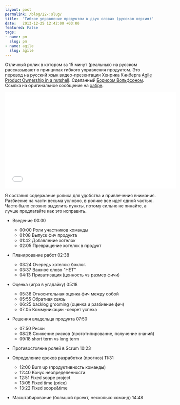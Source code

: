 ```yaml
---
layout: post
permalink: /blog/22-:slug/
title:  "Гибкое управление продуктом в двух словах (русская версия)"
date:   2013-12-25 12:42:00 +03:00
featured: False
tags: 
- name: pm
  slug: pm
- name: agile
  slug: agile
---
```

Отличный ролик в котором за 15 минут (реальных) на русском рассказывают о принципах гибкого управления продуктом.
Это перевод на русский язык видео-презентации Хенрика Книберга [Agile Product Ownership in a nutshell](http://blog.crisp.se/2012/10/25/henrikkniberg/agile-product-ownership-in-a-nutshell). Сделанный [Борисом Вольфсоном](http://habrahabr.ru/users/blv/). Ссылка на оригинальное сообщение на [хабре](http://habrahabr.ru/post/201626/).

<iframe width="560" height="315" src="//www.youtube.com/embed/mIVRFYjIZ5A" frameborder="0" allowfullscreen></iframe>

Я составил содержание ролика для удобства и привлечения внимания. <!--more-->
Разбиение на части весьма условно, в ролике все идет одной частью. Часто было сложно выделить пункты, потому сильно не пинайте, а лучше предлагайте как это исправить.

- Введение 00:00
    - 00:00 Роли участников команды 
    - 01:08 Выпуск фич продукта 
    - 01:42 Добавление хотелок 
    - 02:05 Превращение хотелок в продукт

- Планирование работ 02:38
	- 03:24 Очередь хотелок: бэклог. 
	- 03:37 Важное слово "НЕТ"
	- 04:13 Приватизация (ценность vs размер фичи)

- Оценка (игра в угадайку) 05:18
	- 05:38 Относительная оценка фич между собой
	- 05:55 Обратная связь
	- 06:25 backlog grooming (оценка и разбиение фич)
	- 07:05 Коммуникации -секрет успеха

- Решения владельца продукта 07:50
	- 07:50 Риски
	- 08:28 Снижение рисков (прототипирование, получение знаний)
	- 09:18 short term vs long term

- Противостояние ролей в Scrum 10:23

- Определение сроков разработки (прогноз) 11:31
	- 12:00 Burn up (продуктивность команды)
	- 12:40 Конус неопределенности
	- 12:51 Fixed scope project
	- 13:05 Fixed time (price)
	- 13:22 Fixed scope&time

- Масштабирование (большой проект, несколько команд) 14:48
